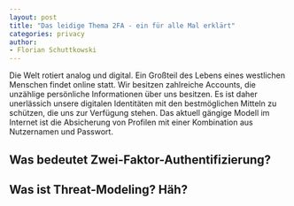 ```yaml
---
layout: post
title: "Das leidige Thema 2FA - ein für alle Mal erklärt"
categories: privacy
author:
- Florian Schuttkowski
---
```


Die Welt rotiert analog und digital. Ein Großteil des Lebens eines westlichen Menschen findet online statt. Wir besitzen zahlreiche Accounts, die unzählige persönliche Informationen über uns besitzen. Es ist daher unerlässich unsere digitalen Identitäten mit den bestmöglichen Mitteln zu schützen, die uns zur Verfügung stehen. Das aktuell gängige Modell im Internet ist die Absicherung von Profilen mit einer Kombination aus Nutzernamen und Passwort. 



## Was bedeutet Zwei-Faktor-Authentifizierung?

## Was ist Threat-Modeling? Häh?